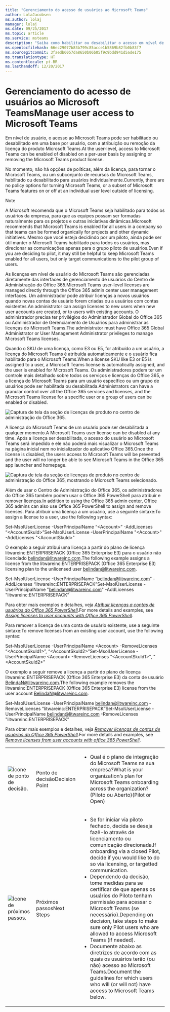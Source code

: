 ```yaml
---
title: "Gerenciamento do acesso de usuários ao Microsoft Teams"
author: LolaJacobsen
ms.author: lolaj
manager: lolaj
ms.date: 09/25/2017
ms.topic: article
ms.service: msteams
description: "Saiba como habilitar ou desabilitar o acesso em nível de usuário na base por usuário."
ms.openlocfilehash: 66ec29077b83b799c85acce1b5869b82fb0b83f7
ms.sourcegitcommit: 3faedb6057da8650b06b05f9c9bdd941d5ade175
ms.translationtype: HT
ms.contentlocale: pt-BR
ms.lasthandoff: 12/20/2017
---
```

<a name="manage-user-access-to-microsoft-teams"></a><span data-ttu-id="818b4-103">Gerenciamento do acesso de usuários ao Microsoft Teams</span><span class="sxs-lookup"><span data-stu-id="818b4-103">Manage user access to Microsoft Teams</span></span>
=====================================

<span data-ttu-id="818b4-104">Em nível de usuário, o acesso ao Microsoft Teams pode ser habilitado ou desabilitado em uma base por usuário, com a atribuição ou remoção da licença do produto Microsoft Teams.</span><span class="sxs-lookup"><span data-stu-id="818b4-104">At the user-level, access to Microsoft Teams can be enabled of disabled on a per-user basis by assigning or removing the Microsoft Teams product license.</span></span>

<span data-ttu-id="818b4-105">No momento, não há opções de políticas, além da licença, para tornar o Microsoft Teams, ou um subconjunto de recursos do Microsoft Teams, habilitado ou desabilitado para usuários individualmente.</span><span class="sxs-lookup"><span data-stu-id="818b4-105">Currently, there are no policy options for turning Microsoft Teams, or a subset of Microsoft Teams features on or off at an individual user level outside of licensing.</span></span>



> [!NOTE]
><span data-ttu-id="818b4-106">A Microsoft recomenda que o Microsoft Teams seja habilitado para todos os usuários da empresa, para que as equipes possam ser formadas naturalmente para os projetos e outras iniciativas dinâmicas.</span><span class="sxs-lookup"><span data-stu-id="818b4-106">Microsoft recommends that Microsoft Teams is enabled for all users in a company so that teams can be formed organically for projects and other dynamic initiatives.</span></span> <span data-ttu-id="818b4-107">Mesmo que você esteja decidindo por um piloto, ainda pode ser útil manter o Microsoft Teams habilitado para todos os usuários, mas direcionar as comunicações apenas para o grupo piloto de usuários.</span><span class="sxs-lookup"><span data-stu-id="818b4-107">Even if you are deciding to pilot, it may still be helpful to keep Microsoft Teams enabled for all users, but only target communications to the pilot group of users.</span></span>

<span data-ttu-id="818b4-108">As licenças em nível de usuário do Microsoft Teams são gerenciadas diretamente das interfaces de gerenciamento de usuários do Centro de Administração do Office 365.</span><span class="sxs-lookup"><span data-stu-id="818b4-108">Microsoft Teams user-level licenses are managed directly through the Office 365 admin center user management interfaces.</span></span> <span data-ttu-id="818b4-109">Um administrador pode atribuir licenças a novos usuários quando novas contas de usuário forem criadas ou a usuários com contas existentes.</span><span class="sxs-lookup"><span data-stu-id="818b4-109">An administrator can assign licenses to new users when new user accounts are created, or to users with existing accounts.</span></span> <span data-ttu-id="818b4-110">O administrador precisa ter privilégios do Administrador Global do Office 365 ou Administrador de Gerenciamento de Usuários para administrar as licenças do Microsoft Teams.</span><span class="sxs-lookup"><span data-stu-id="818b4-110">The administrator must have Office 365 Global Administrator or User Management Administrator privileges to manage Microsoft Teams licenses.</span></span>

<span data-ttu-id="818b4-111">Quando o SKU de uma licença, como E3 ou E5, for atribuído a um usuário, a licença do Microsoft Teams é atribuída automaticamente e o usuário fica habilitado para o Microsoft Teams.</span><span class="sxs-lookup"><span data-stu-id="818b4-111">When a license SKU like E3 or E5 is assigned to a user, a Microsoft Teams license is automatically assigned, and the user is enabled for Microsoft Teams.</span></span> <span data-ttu-id="818b4-112">Os administradores podem ter um controle mais detalhado sobre todos os serviços e licenças do Office 365, e a licença do Microsoft Teams para um usuário específico ou um grupo de usuários pode ser habilitada ou desabilitada.</span><span class="sxs-lookup"><span data-stu-id="818b4-112">Administrators can have a granular control over all the Office 365 services and licenses, and the Microsoft Teams license for a specific user or a group of users can be enabled or disabled.</span></span>

![Captura de tela da seção de licenças de produto no centro de administração do Office 365.](media/Manage_user_access_to_Microsoft_Teams_image2.png) 

<span data-ttu-id="818b4-114">A licença do Microsoft Teams de um usuário pode ser desabilitada a qualquer momento.</span><span class="sxs-lookup"><span data-stu-id="818b4-114">A Microsoft Teams user license can be disabled at any time.</span></span> <span data-ttu-id="818b4-115">Após a licença ser desabilitada, o acesso do usuário ao Microsoft Teams será impedido e ele não poderá mais visualizar o Microsoft Teams na página inicial nem no inicializador do aplicativo Office 365.</span><span class="sxs-lookup"><span data-stu-id="818b4-115">Once the license is disabled, the users access to Microsoft Teams will be prevented and the user will no longer be able to see Microsoft Teams in the Office 365 app launcher and homepage.</span></span>

![Captura de tela da seção de licenças de produto no centro de administração do Office 365, mostrando o Microsoft Teams selecionado.](media/Manage_user_access_to_Microsoft_Teams_image4.png)

<span data-ttu-id="818b4-117">Além de usar o Centro de Administração do Office 365, os administradores do Office 365 também podem usar o Office 365 PowerShell para atribuir e remover licenças.</span><span class="sxs-lookup"><span data-stu-id="818b4-117">In addition to using the Office 365 admin center, Office 365 admins can also use Office 365 PowerShell to assign and remove licenses.</span></span> <span data-ttu-id="818b4-118">Para atribuir uma licença a um usuário, use a seguinte sintaxe:</span><span class="sxs-lookup"><span data-stu-id="818b4-118">To assign a license to a user, use the following syntax:</span></span>

<span data-ttu-id="818b4-119">Set-MsolUserLicense -UserPrincipalName “\<Account\>” -AddLicenses “\<AccountSkuId\>”</span><span class="sxs-lookup"><span data-stu-id="818b4-119">Set-MsolUserLicense -UserPrincipalName "\<Account\>" -AddLicenses "\<AccountSkuId\>"</span></span>

<span data-ttu-id="818b4-120">O exemplo a seguir atribui uma licença a partir do plano de licença litwareinc:ENTERPRISEPACK (Office 365 Enterprise E3) para o usuário não licenciado belindan@litwareinc.com.</span><span class="sxs-lookup"><span data-stu-id="818b4-120">The following example assigns a license from the litwareinc:ENTERPRISEPACK (Office 365 Enterprise E3) licensing plan to the unlicensed user belindan@litwareinc.com.</span></span>

<span data-ttu-id="818b4-121">Set-MsolUserLicense -UserPrincipalName “belindan@litwareinc.com” -AddLicenses “litwareinc:ENTERPRISEPACK”</span><span class="sxs-lookup"><span data-stu-id="818b4-121">Set-MsolUserLicense -UserPrincipalName "belindan@litwareinc.com" -AddLicenses "litwareinc:ENTERPRISEPACK"</span></span>

<span data-ttu-id="818b4-122">Para obter mais exemplos e detalhes, veja [*Atribuir licenças a contas de usuários do Office 365 PowerShell*](https://go.microsoft.com/fwlink/?linkid=855755).</span><span class="sxs-lookup"><span data-stu-id="818b4-122">For more details and examples, see [*Assign licenses to user accounts with Office 365 PowerShell*](https://go.microsoft.com/fwlink/?linkid=855755).</span></span>

<span data-ttu-id="818b4-123">Para remover a licença de uma conta de usuário existente, use a seguinte sintaxe:</span><span class="sxs-lookup"><span data-stu-id="818b4-123">To remove licenses from an existing user account, use the following syntax:</span></span>

<span data-ttu-id="818b4-124">Set-MsolUserLicense -UserPrincipalName \<Account\> -RemoveLicenses “\<AccountSkuId1\>”, “\<AccountSkuId2\>”</span><span class="sxs-lookup"><span data-stu-id="818b4-124">Set-MsolUserLicense -UserPrincipalName \<Account\> -RemoveLicenses "\<AccountSkuId1\>", "\<AccountSkuId2\>"</span></span>

<span data-ttu-id="818b4-125">O exemplo a seguir remove a licença a partir do plano de licença litwareinc:ENTERPRISEPACK (Office 365 Enterprise E3) da conta de usuário BelindaN@litwareinc.com.</span><span class="sxs-lookup"><span data-stu-id="818b4-125">The following example removes the litwareinc:ENTERPRISEPACK (Office 365 Enterprise E3) license from the user account BelindaN@litwareinc.com.</span></span>

<span data-ttu-id="818b4-126">Set-MsolUserLicense -UserPrincipalName belindan@litwareinc.com -RemoveLicenses “litwareinc:ENTERPRISEPACK”</span><span class="sxs-lookup"><span data-stu-id="818b4-126">Set-MsolUserLicense -UserPrincipalName belindan@litwareinc.com -RemoveLicenses "litwareinc:ENTERPRISEPACK"</span></span>

<span data-ttu-id="818b4-127">Para obter mais exemplos e detalhes, veja [*Remover licenças de contas de usuários do Office 365 PowerShell*](https://go.microsoft.com/fwlink/?linkid=855756).</span><span class="sxs-lookup"><span data-stu-id="818b4-127">For more details and examples, see [*Remove licenses from user accounts with office 365 PowerShell*](https://go.microsoft.com/fwlink/?linkid=855756).</span></span>

| | | |
|---------|---------|---------|
|![Ícone de ponto de decisão.](media/Manage_user_access_to_Microsoft_Teams_image5.png)     |<span data-ttu-id="818b4-129">Ponto de decisão</span><span class="sxs-lookup"><span data-stu-id="818b4-129">Decision Point</span></span>         |<ul><li><span data-ttu-id="818b4-130">Qual é o plano de integração do Microsoft Teams na sua empresa?</span><span class="sxs-lookup"><span data-stu-id="818b4-130">What is your organization’s plan for Microsoft Teams onboarding across the organization?</span></span>  <span data-ttu-id="818b4-131">(Piloto ou Aberto)</span><span class="sxs-lookup"><span data-stu-id="818b4-131">(Pilot or Open)</span></span></li></ul>         |
|![Ícone de próximos passos.](media/Manage_user_access_to_Microsoft_Teams_image6.png)     |<span data-ttu-id="818b4-133">Próximos passos</span><span class="sxs-lookup"><span data-stu-id="818b4-133">Next Steps</span></span>         |<ul><li><span data-ttu-id="818b4-134">Se for iniciar via piloto fechado, decida se deseja fazê-lo através de licenciamento ou comunicação direcionada.</span><span class="sxs-lookup"><span data-stu-id="818b4-134">If onboarding via a closed Pilot, decide if you would like to do so via licensing, or targetted communication.</span></span></li><li><span data-ttu-id="818b4-135">Dependendo da decisão, tome medidas para se certificar de que apenas os usuários do Piloto tenham permissão para acessar o Microsoft Teams (se necessário).</span><span class="sxs-lookup"><span data-stu-id="818b4-135">Depending on decision, take steps to make sure only Pilot users who are allowed to access Microsoft Teams (if needed).</span></span></li><li><span data-ttu-id="818b4-136">Documente abaixo as diretrizes de acordo com as quais os usuários terão (ou não) acesso ao Microsoft Teams.</span><span class="sxs-lookup"><span data-stu-id="818b4-136">Document the guidelines for which users who will (or will not) have access to Microsoft Teams below.</span></span></li></ul>         |
